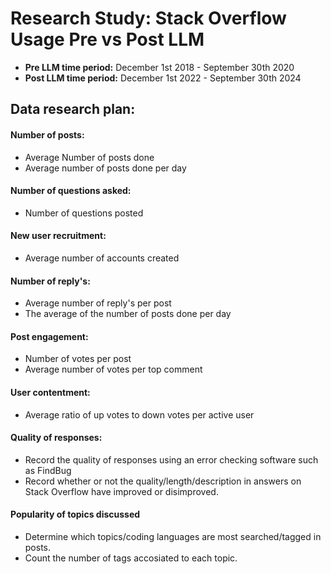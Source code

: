 # Research Study: Stack Overflow Usage Pre vs Post LLM
- **Pre LLM time period:** December 1st 2018 - September 30th 2020
- **Post LLM time period:** December 1st 2022 - September 30th 2024

## Data research plan:
#### Number of posts:
- Average Number of posts done
- Average number of posts done per day
#### Number of questions asked:
- Number of questions posted
#### New user recruitment:
- Average number of accounts created
#### Number of reply's:
- Average number of reply's per post
- The average of the number of posts done per day
#### Post engagement:
- Number of votes per post
- Average number of votes per top comment
#### User contentment:
- Average ratio of up votes to down votes per active user
#### Quality of responses:
- Record the quality of responses using an error checking software such as FindBug
- Record whether or not the quality/length/description in answers on Stack Overflow have improved or disimproved.
#### Popularity of topics discussed
- Determine which topics/coding languages are most searched/tagged in posts.
- Count the number of tags accosiated to each topic.
